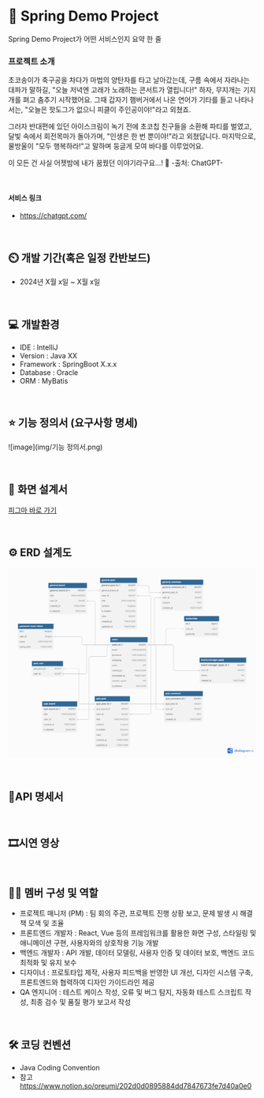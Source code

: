 # 🐧 Spring Demo Project

Spring Demo Project가 어떤 서비스인지 요약 한 줄

### 프로젝트 소개

초코송이가 축구공을 차다가 마법의 양탄자를 타고 날아갔는데, 구름 속에서 자라나는 대파가 말하길, "오늘 저녁엔 고래가 노래하는 콘서트가 열립니다!" 하자, 무지개는 기지개를 펴고 춤추기 시작했어요. 그때 갑자기
햄버거에서 나온 연어가 기타를 들고 나타나서는, "오늘은 핫도그가 없으니 피클이 주인공이야!"라고 외쳤죠.

그러자 반대편에 있던 아이스크림이 녹기 전에 초코칩 친구들을 소환해 파티를 벌였고, 달빛 속에서 회전목마가 돌아가며, "인생은 한 번 뿐이야!"라고 외쳤답니다. 마지막으로, 물방울이 "모두 행복하라!"고 말하며
둥글게 모여 바다를 이루었어요.

이 모든 건 사실 어젯밤에 내가 꿈꿨던 이야기라구요...! 💫 -출처: ChatGPT-

<br>

#### 서비스 링크

* https://chatgpt.com/

<br>

## ⏲️ 개발 기간(혹은 일정 칸반보드)

* 2024년 X월 x일 ~ X월 x일

<br>

## 💻 개발환경

- IDE : IntelliJ
- Version : Java XX
- Framework : SpringBoot X.x.x
- Database : Oracle
- ORM : MyBatis

<br>

## ⭐ 기능 정의서 (요구사항 명세)

![image](img/기능 정의서.png)

<br>

## 💫 화면 설계서

[피그마 바로 가기](https://www.figma.com/design/ZRuXkEUZXM4pKcIEkUEWvE/%E3%84%B4%E3%84%B9%E3%85%81%E3%85%86%E3%85%81?node-id=0-1&node-type=canvas&t=GrF1XmBjmmiEyZX8-0)



<br>

## ⚙️ ERD 설계도

![ERD](img/ERD.png)

<br>

## 🎈API 명세서

<br>

## 🎞시연 영상

<br>

## 👨‍💻 멤버 구성 및 역할

- 프로젝트 매니저 (PM) : 팀 회의 주관, 프로젝트 진행 상황 보고, 문제 발생 시 해결책 모색 및 조율
- 프론트엔드 개발자 : React, Vue 등의 프레임워크를 활용한 화면 구성, 스타일링 및 애니메이션 구현, 사용자와의 상호작용 기능 개발
- 백엔드 개발자 : API 개발, 데이터 모델링, 사용자 인증 및 데이터 보호, 백엔드 코드 최적화 및 유지 보수
- 디자이너 : 프로토타입 제작, 사용자 피드백을 반영한 UI 개선, 디자인 시스템 구축, 프론트엔드와 협력하여 디자인 가이드라인 제공
- QA 엔지니어 : 테스트 케이스 작성, 오류 및 버그 탐지, 자동화 테스트 스크립트 작성, 최종 검수 및 품질 평가 보고서 작성

<br>

## 🛠 코딩 컨벤션

- Java Coding Convention
- 참고 https://www.notion.so/oreumi/202d0d0895884dd7847673fe7d40a0e0

